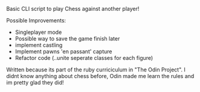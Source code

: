 Basic CLI script to play Chess against another player!

Possible Improvements:
 - Singleplayer mode
 - Possible way to save the game finish later
 - implement castling
 - Implement pawns 'en passant' capture
 - Refactor code (..unite seperate classes for each figure)

Written because its part of the ruby curriciculum in "The Odin Project".
I didnt know anything about chess before, Odin made me learn the rules and im pretty glad they did!

